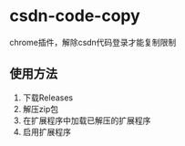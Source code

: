 # csdn-code-copy

chrome插件，解除csdn代码登录才能复制限制

## 使用方法

1. 下载Releases
2. 解压zip包
3. 在扩展程序中加载已解压的扩展程序
4. 启用扩展程序